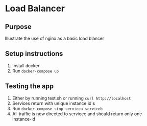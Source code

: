 # Load Balancer
## Purpose
Illustrate the use of nginx as a basic load blancer 

## Setup instructions
1. Install docker
2. Run `docker-compose up`

## Testing the app
1. Either by running test.sh or running `curl http://localhost`
2. Services return with unique instance id's
3. Run `docker-compose stop servicea serviceb`
4. All traffic is now directed to servicec and should return only one instance-id
